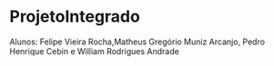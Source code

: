# ProjetoIntegrado

Alunos: Felipe Vieira Rocha,Matheus Gregório Muniz Arcanjo, Pedro Henrique Cebin e William Rodrigues Andrade
